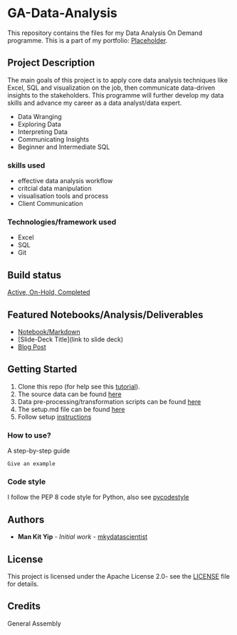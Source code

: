 # GA-Data-Analysis
This repository contains the files for my Data Analysis On Demand programme.
This is a part of my portfolio: [Placeholder](https://github.com/MKY01?tab=projects).

## Project Description
The main goals of this project is to apply core data analysis techniques like Excel, SQL and visualization on the job, then communicate data-driven insights to the stakeholders. This programme will further develop my data skills and advance my career as a data analyst/data expert.

- Data Wranging
- Exploring Data
- Interpreting Data
- Communicating Insights
- Beginner and Intermediate SQL

### skills used
* effective data analysis workflow
* critcial data manipulation
* visualisation tools and process
* Client Communication

### Technologies/framework used
* Excel
* SQL
* Git

## Build status
[Active, On-Hold, Completed](https://travis-ci.org/)

## Featured Notebooks/Analysis/Deliverables
* [Notebook/Markdown](https://mybinder.org)
* [Slide-Deck Title](link to slide deck)
* [Blog Post](https://medium.com/@myip01)

## Getting Started
1. Clone this repo (for help see this [tutorial](https://help.github.com/articles/cloning-a-repository/)).
2. The source data can be found [here](https://github.com/MKY01?tab=repositories)
3. Data pre-processing/transformation scripts can be found [here](Repo_folder/notebooks)
4. The setup.md file can be found [here](Repo_folder/requirements)
5. Follow setup [instructions](Link_to_file)

### How to use?
A step-by-step guide

```
Give an example
```

### Code style
I follow the PEP 8 code style for Python, also see [pycodestyle](https://pypi.org/project/pycodestyle/)

## Authors
* **Man Kit Yip** - *Initial work* - [mkydatascientist](https://github.com/MKY01)

## License
This project is licensed under the Apache License 2.0- see the [LICENSE](LICENSE) file for details.

## Credits
General Assembly
